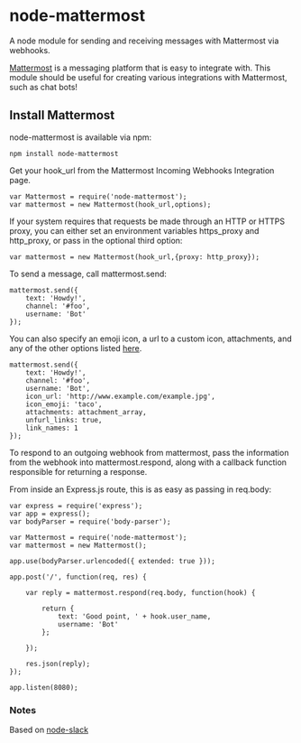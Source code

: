 # node-mattermost

A node module for sending and receiving messages with Mattermost via webhooks.

[Mattermost](http://www.mattermost.org/) is a messaging platform that is easy to integrate with.
This module should be useful for creating various integrations with Mattermost, such as
chat bots!

## Install Mattermost

node-mattermost is available via npm:

```
npm install node-mattermost
```


Get your hook_url from the Mattermost Incoming Webhooks Integration page.

```
var Mattermost = require('node-mattermost');
var mattermost = new Mattermost(hook_url,options);
```

If your system requires that requests be made through
an HTTP or HTTPS proxy, you can either set an environment
variables https_proxy and http_proxy,
or pass in the optional third option:

```
var mattermost = new Mattermost(hook_url,{proxy: http_proxy});
```

To send a message, call mattermost.send:

```
mattermost.send({
	text: 'Howdy!',
	channel: '#foo',
	username: 'Bot'
});
```

You can also specify an emoji icon, a url to a custom icon, attachments,
and any of the other options listed [here](http://docs.mattermost.com/developer/webhooks-incoming.html).


```
mattermost.send({
	text: 'Howdy!',
	channel: '#foo',
	username: 'Bot',
	icon_url: 'http://www.example.com/example.jpg',
	icon_emoji: 'taco',
	attachments: attachment_array,
	unfurl_links: true,
	link_names: 1
});
```



To respond to an outgoing webhook from mattermost, pass the information from the webhook into mattermost.respond,
along with a callback function responsible for returning a response.

From inside an Express.js route, this is as easy as passing in req.body:

```
var express = require('express');
var app = express();
var bodyParser = require('body-parser');

var Mattermost = require('node-mattermost');
var mattermost = new Mattermost();

app.use(bodyParser.urlencoded({ extended: true }));

app.post('/', function(req, res) {

    var reply = mattermost.respond(req.body, function(hook) {

        return {
            text: 'Good point, ' + hook.user_name,
            username: 'Bot'
        };

    });

    res.json(reply);
});

app.listen(8080);
```

### Notes

Based on [node-slack](https://github.com/xoxco/node-slack)
